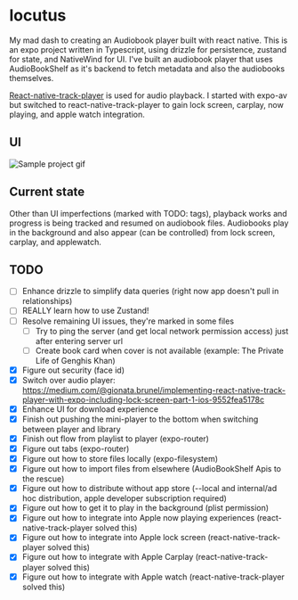 # locutus

My mad dash to creating an Audiobook player built with react native. This is an expo project written in Typescript, using drizzle for persistence, zustand for state, and NativeWind for UI. I've built an audiobook player that uses AudioBookShelf as it's backend to fetch metadata and also the audiobooks themselves.

[React-native-track-player](https://rntp.dev) is used for audio playback. I started with expo-av but switched to react-native-track-player to gain lock screen, carplay, now playing, and apple watch integration.

## UI

![Sample project gif](demo.gif)

## Current state

Other than UI imperfections (marked with TODO: tags), playback works and progress is being tracked and resumed on audiobook files. Audiobooks play in the background and also appear (can be controlled) from lock screen, carplay, and applewatch.

## TODO

* [ ] Enhance drizzle to simplify data queries (right now app doesn't pull in relationships)
* [ ] REALLY learn how to use Zustand!
* [ ] Resolve remaining UI issues, they're marked in some files
  * [ ] Try to ping the server (and get local network permission access) just after entering server url
  * [ ] Create book card when cover is not available (example: The Private Life of Genghis Khan)
* [x] Figure out security (face id)
* [X] Switch over audio player: <https://medium.com/@gionata.brunel/implementing-react-native-track-player-with-expo-including-lock-screen-part-1-ios-9552fea5178c>
* [X] Enhance UI for download experience
* [X] Finish out pushing the mini-player to the bottom when switching between player and library
* [X] Finish out flow from playlist to player (expo-router)
* [X] Figure out tabs (expo-router)
* [X] Figure out how to store files locally (expo-filesystem)
* [X] Figure out how to import files from elsewhere (AudioBookShelf Apis to the rescue)
* [X] Figure out how to distribute without app store (--local and internal/ad hoc distribution, apple developer subscription required)
* [X] Figure out how to get it to play in the background (plist permission)
* [X] Figure out how to integrate into Apple now playing experiences (react-native-track-player solved this)
* [X] Figure out how to integrate into Apple lock screen (react-native-track-player solved this)
* [X] Figure out how to integrate with Apple Carplay (react-native-track-player solved this)
* [X] Figure out how to integrate with Apple watch (react-native-track-player solved this)
